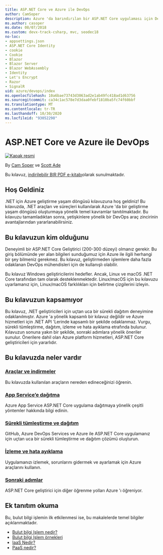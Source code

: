 ```yaml
---
title: ASP.NET Core ve Azure ile DevOps
author: CamSoper
description: Azure 'da barındırılan bir ASP.NET Core uygulaması için DevOps işlem hattı oluşturmaya yönelik uçtan uca rehberlik sağlayan bir kılavuz.
ms.author: casoper
ms.date: 08/07/2018
ms.custom: devx-track-csharp, mvc, seodec18
no-loc:
- appsettings.json
- ASP.NET Core Identity
- cookie
- Cookie
- Blazor
- Blazor Server
- Blazor WebAssembly
- Identity
- Let's Encrypt
- Razor
- SignalR
uid: azure/devops/index
ms.openlocfilehash: 10a6bae73743d3063ad2e1ab49fc418ad1d63756
ms.sourcegitcommit: ca34c1ac578e7d3daa0febf1810ba5fc74f60bbf
ms.translationtype: MT
ms.contentlocale: tr-TR
ms.lasthandoff: 10/30/2020
ms.locfileid: "93052298"
---
```

# <a name="devops-with-aspnet-core-and-azure"></a>ASP.NET Core ve Azure ile DevOps

[![Kapak resmi](./media/cover-large.png)](https://aka.ms/devopsbook)

By [Cam Soper](https://twitter.com/camsoper) ve [Scott Ade](https://twitter.com/scottaddie)

Bu kılavuz, [indirilebilir BIR PDF e-kitabı](https://aka.ms/devopsbook)olarak sunulmaktadır.

## <a name="welcome"></a>Hoş Geldiniz 

.NET için Azure geliştirme yaşam döngüsü kılavuzuna hoş geldiniz! Bu kılavuzda, .NET araçları ve süreçleri kullanılarak Azure 'da bir geliştirme yaşam döngüsü oluşturmaya yönelik temel kavramlar tanıtılmaktadır. Bu kılavuzu tamamladıktan sonra, yetişkinlere yönelik bir DevOps araç zincirinin avantajlarından yararlanabilirsiniz.

## <a name="who-this-guide-is-for"></a>Bu kılavuzun kim olduğunu

Deneyimli bir ASP.NET Core Geliştirici (200-300 düzeyi) olmanız gerekir. Bu giriş bölümünde yer alan bilgileri sunduğumuz için Azure ile ilgili herhangi bir şey bilmeniz gerekmez. Bu kılavuz, geliştirmeden işlemlere daha fazla odaklanan DevOps mühendisleri için de kullanışlı olabilir.

Bu kılavuz Windows geliştiricilerini hedefler. Ancak, Linux ve macOS .NET Core tarafından tam olarak desteklenmektedir. Linux/macOS için bu kılavuzu uyarlamanız için, Linux/macOS farklılıkları için belirtme çizgilerini izleyin.

## <a name="what-this-guide-doesnt-cover"></a>Bu kılavuzun kapsamıyor

Bu kılavuz, .NET geliştiricileri için uçtan uca bir sürekli dağıtım deneyimine odaklanılmıştır. Azure 'a yönelik kapsamlı bir kılavuz değildir ve Azure hizmetleri için .NET API 'Lerinde kapsamlı bir şekilde odaklanmaz. Vurgu, sürekli tümleştirme, dağıtım, izleme ve hata ayıklama etrafında bulunur. Kılavuzun sonuna yakın bir şekilde, sonraki adımlara yönelik öneriler sunulur. Önerilere dahil olan Azure platform hizmetleri, ASP.NET Core geliştiricileri için yararlıdır.

## <a name="whats-in-this-guide"></a>Bu kılavuzda neler vardır

### <a name="tools-and-downloads"></a>[Araçlar ve indirmeler](xref:azure/devops/tools-and-downloads)

Bu kılavuzda kullanılan araçların nereden edineceğinizi öğrenin.

### <a name="deploy-to-app-service"></a>[App Service’e dağıtma](xref:azure/devops/deploy-to-app-service)

Azure App Service ASP.NET Core uygulama dağıtmaya yönelik çeşitli yöntemler hakkında bilgi edinin.

### <a name="continuous-integration-and-deployment"></a>[Sürekli tümleştirme ve dağıtım](xref:azure/devops/cicd)

GitHub, Azure DevOps Services ve Azure ile ASP.NET Core uygulamanız için uçtan uca bir sürekli tümleştirme ve dağıtım çözümü oluşturun.

### <a name="monitor-and-debug"></a>[İzleme ve hata ayıklama](xref:azure/devops/monitor)

Uygulamanızı izlemek, sorunlarını gidermek ve ayarlamak için Azure araçlarını kullanın.

### <a name="next-steps"></a>[Sonraki adımlar](xref:azure/devops/next-steps)

ASP.NET Core geliştirici için diğer öğrenme yolları Azure 'ı öğreniyor.

## <a name="additional-introductory-reading"></a>Ek tanıtım okuma

Bu, bulut bilgi işlemin ilk etkilenmesi ise, bu makalelerde temel bilgiler açıklanmaktadır.

* [Bulut bilgi Işlem nedir?](https://azure.microsoft.com/overview/what-is-cloud-computing/)
* [Bulut bilgi Işlem örnekleri](https://azure.microsoft.com/overview/examples-of-cloud-computing/)
* [IaaS Nedir?](https://azure.microsoft.com/overview/what-is-iaas/)
* [PaaS nedir?](https://azure.microsoft.com/overview/what-is-paas/)
